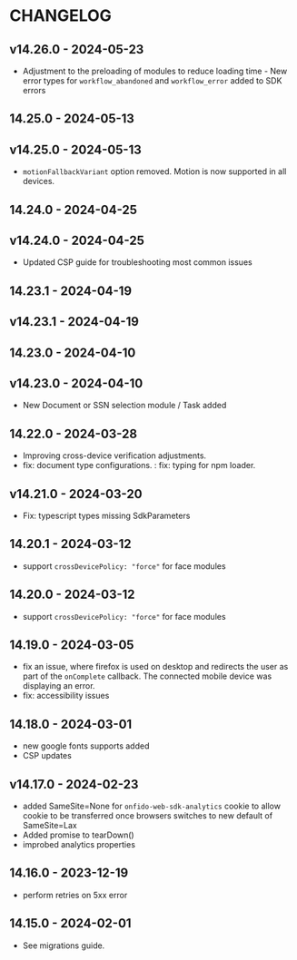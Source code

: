# CHANGELOG

## v14.26.0 - 2024-05-23

- Adjustment to the preloading of modules to reduce loading time - New error types for `workflow_abandoned` and `workflow_error` added to SDK errors

## 14.25.0 - 2024-05-13

## v14.25.0 - 2024-05-13

- `motionFallbackVariant` option removed. Motion is now supported in all devices.

## 14.24.0 - 2024-04-25

## v14.24.0 - 2024-04-25

- Updated CSP guide for troubleshooting most common issues

## 14.23.1 - 2024-04-19

## v14.23.1 - 2024-04-19

## 14.23.0 - 2024-04-10

## v14.23.0 - 2024-04-10

- New Document or SSN selection module / Task added

## 14.22.0 - 2024-03-28

- Improving cross-device verification adjustments.
- fix: document type configurations.
  : fix: typing for npm loader.

## v14.21.0 - 2024-03-20

- Fix: typescript types missing SdkParameters

## 14.20.1 - 2024-03-12

- support `crossDevicePolicy: "force"` for face modules

## 14.20.0 - 2024-03-12

- support `crossDevicePolicy: "force"` for face modules

## 14.19.0 - 2024-03-05

- fix an issue, where firefox is used on desktop and redirects the user as part of the `onComplete` callback. The connected mobile device was displaying an error.
- fix: accessibility issues

## 14.18.0 - 2024-03-01

- new google fonts supports added
- CSP updates

## v14.17.0 - 2024-02-23

- added SameSite=None for `onfido-web-sdk-analytics` cookie to allow cookie to be transferred once browsers switches to new default of SameSite=Lax
- Added promise to tearDown()
- improbed analytics properties

## 14.16.0 - 2023-12-19

- perform retries on 5xx error

## 14.15.0 - 2024-02-01

- See migrations guide.

